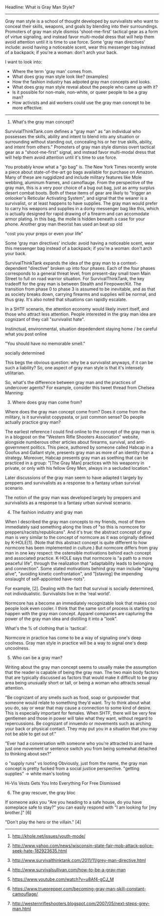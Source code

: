 Headline: What is Gray Man Style?

---

Gray man style is a school of thought developed by survivalists who want to
conceal their skills, weapons, and goals by blending into their surroundings.
Promoters of gray man style dismiss 'shoot-me-first' tactical gear as a form of
virtue signaling, and instead favor multi-modal dress that will help them avoid
attention until it is time to use force. Some 'gray man directives' include:
avoid having a noticeable scent, wear this messenger bag instead of a backpack;
if you're a woman: don't arch your back.

I want to look into:

- Where the term 'gray man' comes from.
- What does gray man style look like? (examples)
- How the fashion industry has adpoted gray man concepts and looks.
- What does gray man style reveal about the people who came up with it?
- Is it possible for non-male, non-white, or queer people to be a gray man?
- How activists and aid workers could use the gray man concept to be more effective.

---

1. What's the gray man concept?

SurvivialThinkTank.com defines a "gray man" as "an individual who possesses the
skills, ability and intent to blend into any situation or surrounding without
standing out, concealing his or her true skills, ability, and intent from
others." Promoters of gray man style dismiss overt tactical gear as a
"shoot-me-first" signal, and instead favor multi-modal dress that will help them
avoid attention until it's time to use force.

You probably know what a "go bag" is. The New York Times recently wrote a piece
about state-of-the-art go bags available for purchase on Amazon. Many of these
are ruggidized and include military features like Mole webbing, aluminum frames,
and camoflauge. From the perspective of the gray man, this is a very poor choice
of a bug out bag, just as army surplus desert combat boots. Both of these items
of gear are likely to "trigger an onlooker's Reticular Activating System", and
signal that the wearer is a survivalist, or at least happens to have supplies.
The gray man would prefer to carry his weapons and supplies in a dorky messenger
bag like this, which is actually designed for rapid drawing of a firearm and can
accomodate armor plating. In this bag, the molle is hidden beneath a case for
your phone. Another gray man theorist has used an beat up old 

"cost you your preps or even your life"

Some 'gray man directives' include: avoid having a noticeable scent, wear this
messenger bag instead of a backpack; if you're a woman: don't arch your back.

SurvivalThinkTank expands the idea of the gray man to a context-dependent
"directive" broken up into four phases. Each of the four phases corresponds to a
general threat level, from present-day small town Main Street to full on road
warrior situation. For SurvivalThinkTank, the key tradeoff for the gray man is
between Stealth and Firepower/Kit. The transition from phase 0 to phase 3 is
assumed to be inevitable, and as that as society breaks down, carrying firearms
and supplies will be normal, and thus gray. It's also noted that situations can
rapidly escalate.

In a SHTF scenario, the attention economy would likely invert itself, and those
who attract less attention. People interested in the gray man idea are cognizant
of they call "survivalist hate".


Instinctual, environmental, situation depedendent
staying home / be careful what you post online

"You should have no memorable smell."

socially determined

This begs the obvious question: why be a survivalist
anyways, if it can be such a liability? So, one aspect of gray man style is that
it's intensely utilitarian.

So, what's the difference between gray man and the practices of undercover
agents? For example, consider this tweet thread from Chelsea Manning:   

3. Where does gray man come from?

Where does the gray man concept come from? Does it come from the military, is it
survivalist copypasta, or just common sense? Do people actually practice gray
man? 

The earliest reference I could find online to the concept of the gray man is in
a blogpost on the "Western Rifle Shooters Association" website, alongside
numberous other articles about firearms, survival, and anti-government politics.
This piece, authored by someone called Habcap in a Goofus and Gallant style,
presents gray man as more of an identity than a strategy. Moreover, Habcap
presents gray man as soething that can be practiced in a group: "[The Gray Man]
practices with his weaponry in private, or only with his fellow Grey Men, always
in a secluded location."

Later discussions of the gray man seem to have adapted t largely by
preppers and survivalists as a response to a fantasy urban survival scenario.


The notion of the gray man was developed largely by preppers and survivalists as
a response to a fantasy urban survival scenario. 

4. The fashion industry and gray man

When I described the gray man concepts to my friends, most of them immediately
said something along the lines of "so this is normcore for
preppers/racists/republicans". And it's true: the abstract concept of gray man
is very similar to the concept of normcore as it was originally defined by
K-HOLE[1].  (Note that this abstract concept is quite different to how normcore
has been implemented in culture.) But normcore differs from gray man in one key
respect: the ostensible motivations behind each concept and associated practice.
K-HOLE says that normcore is "a path to a more peaceful life", through the
realization that "adaptability leads to belonging and connection". Some stated
motivations behind gray man include "staying alive", "avoiding kinetic
confrontation", and "[staving] the impending onslaught of self-appointed
have-nots". 

For example, [2]. Dealing with the fact that survival is socially determined,
not individualistic. Survivalists live in the 'real world'.

Normcore has a become an immediately recognizable look that makes cool people
look even cooler. I think that the same sort of process is starting to happen
with the gray man concept. Apparel companies are capturing the power of the gray
man idea and distilling it into a "look".

What's the % of clothing that is 'tactical'.

Normcore in practice has come to be a way of signaling one's deep coolness. Gray
man style in practice will be a way to signal one's deep uncoolness.

5. Who can be a gray man?

Writing about the gray man concept seems to usually make the assumption that the
reader is capable of being the gray man. The two main body factors that are
typically discussed as factors that would make it difficult to be gray area
being unusually short or tall, or being a woman who attracts sexual attention.

"Be cognizant of any smells such as food, soap or gunpowder that someone would
relate to something they’d want. Try to think about what you do, say or wear
that may cause a connection to some kind of desire. This is especially important
for females. When SHTF, there will be very few gentlemen and those in power will
take what they want, without regard to repercussions. Be cognizant of innuendo
or movements such as arching your back or physical contact. They may put you in
a situation that you may not be able to get out of."

"Ever had a conversation with someone who you’re attracted to and have just one
movement or sentence switch you from being somewhat detached to thinking about
sex?"

o "supply runs" vs looting
Obviously, just from the name, the gray man concept is pretty fucked from a
social justice perspective.  "getting supplies" -> white man's looting

Hi-Vis Vests Gets You Into Everything For Free
Dismissed

6. The gray rescuer, the gray bloc

If someone asks you "Are you heading to a safe house, do you have someplace safe
to stay?" you can easily respond with "I am looking for [my brother.]" [6]

"Don't play the hero or the villain." [4]

---



1. http://khole.net/issues/youth-mode/

2. http://www.yahoo.com/news/wisconsin-state-fair-mob-attack-police-seek-hate-182923635.html 

3. http://www.survivalthinktank.com/2011/11/grey-man-directive.html

4. http://www.survivalsullivan.com/how-to-be-a-gray-man

5. https://www.youtube.com/watch?v=u8Af4-gCJ_M

6. https://www.trueprepper.com/becoming-gray-man-skill-constant-camouflage/

7. http://westernrifleshooters.blogspot.com/2007/05/next-steps-grey-man.html
